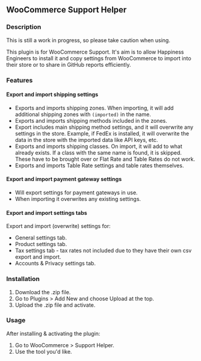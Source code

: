 ## WooCommerce Support Helper

### Description

This is still a work in progress, so please take caution when using.

This plugin is for WooCommerce Support. It's aim is to allow Happiness Engineers to install it and copy settings from WooCommerce to import into their store or to share in GitHub reports efficiently. 


### Features

#### Export and import shipping settings

* Exports and imports shipping zones. When importing, it will add additional shipping zones with `(imported)` in the name.
* Exports and imports shipping methods included in the zones.
* Export includes main shipping method settings, and it will overwrite any settings in the store. Example, if FedEx is installed, it will overwrite the data in the store with the imported data like API keys, etc.
* Exports and imports shipping classes. On import, it will add to what already exists. If a class with the same name is found, it is skipped. These have to be brought over or Flat Rate and Table Rates do not work.
* Exports and imports Table Rate settings and table rates themselves. 

#### Export and import payment gateway settings

* Will export settings for payment gateways in use.
* When importing it overwrites any existing settings.

#### Export and import settings tabs

Export and import (overwrite) settings for:

* General settings tab.
* Product settings tab.
* Tax settings tab - tax rates not included due to they have their own csv export and import.
* Accounts & Privacy settings tab.


### Installation

1. Download the .zip file.
1. Go to Plugins > Add New and choose Upload at the top.
1. Upload the .zip file and activate. 


### Usage

After installing & activating the plugin:

1. Go to WooCommerce > Support Helper.
1. Use the tool you'd like.